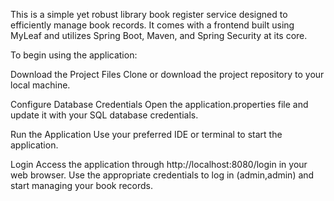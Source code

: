 This is a simple yet robust library book register service designed to efficiently manage book records. It comes with a frontend built using MyLeaf and utilizes Spring Boot, Maven, and Spring Security at its core.


To begin using the application:

Download the Project Files
Clone or download the project repository to your local machine.

Configure Database Credentials
Open the application.properties file and update it with your SQL database credentials.

Run the Application
Use your preferred IDE or terminal to start the application.

Login
Access the application through http://localhost:8080/login in your web browser. Use the appropriate credentials to log in (admin,admin) and start managing your book records.
